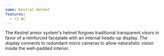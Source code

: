 ```yaml
---
name: Kestrel Helmet
features:
  - +2 AC
---
```

The Kestrel armor system's helmet forgoes traditional transparent visors in favor of a reinforced 
faceplate with an internal heads-up display. The display connects to redundant micro cameras to 
allow naturalistic vision inside the well-padded interior. 